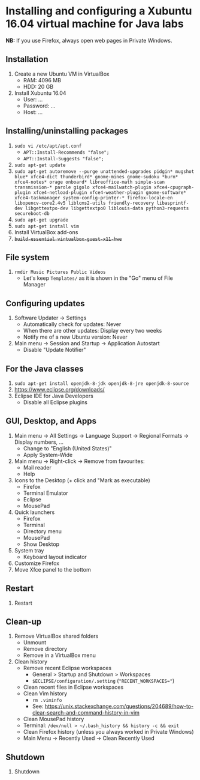 # Installing and configuring a Xubuntu 16.04 virtual machine for Java labs
**NB:** If you use Firefox, always open web pages in Private Windows.

## Installation
1. Create a new Ubuntu VM in VirtualBox
    * RAM: 4096 MB
    * HDD: 20 GB
1. Install Xubuntu 16.04
    * User: ...
    * Password: ...
    * Host: ...

## Installing/uninstalling packages
1. `sudo vi /etc/apt/apt.conf`
    * `APT::Install-Recommends "false";`
    * `APT::Install-Suggests "false";`
1. `sudo apt-get update`
1. `sudo apt-get autoremove --purge unattended-upgrades pidgin* mugshot blue* xfce4-dict thunderbird* gnome-mines gnome-sudoku *burn* xfce4-notes* orage onboard* libreoffice-math simple-scan transmission-* parole gigolo xfce4-mailwatch-plugin xfce4-cpugraph-plugin xfce4-netload-plugin xfce4-weather-plugin gnome-software* xfce4-taskmanager system-config-printer-* firefox-locale-en libopencv-core2.4v5 liblcms2-utils friendly-recovery libasprintf-dev libgettextpo-dev libgettextpo0 liblouis-data python3-requests secureboot-db`
1. `sudo apt-get upgrade`
1. `sudo apt-get install vim`
1. Install VirtualBox add-ons
1. ~~`build-essential virtualbox-guest-x11-hwe`~~

## File system
1. `rmdir Music Pictures Public Videos`
    * Let's keep `Templates/` as it is shown in the "Go" menu of File Manager

## Configuring updates
1. Software Updater → Settings
    * Automatically check for updates: Never
    * When there are other updates: Display every two weeks
    * Notify me of a new Ubuntu version: Never
1. Main menu → Session and Startup → Application Autostart
    * Disable "Update Notifier"

## For the Java classes
1. `sudo apt-get install openjdk-8-jdk openjdk-8-jre openjdk-8-source`
1. https://www.eclipse.org/downloads/
1. Eclipse IDE for Java Developers
    * Disable all Eclipse plugins

## GUI, Desktop, and Apps
1. Main menu → All Settings → Language Support → Regional Formats → Display numbers, ...
    * Change to "English (United States)"
    * Apply System-Wide
1. Main menu → Right-click → Remove from favourites:
    * Mail reader
    * Help
1. Icons to the Desktop (+ click and "Mark as executable)
    * Firefox
    * Terminal Emulator
    * Eclipse
    * MousePad
1. Quick launchers
    * Firefox
    * Terminal
    * Directory menu
    * MousePad
    * Show Desktop
1. System tray
    * Keyboard layout indicator
1. Customize Firefox
1. Move Xfce panel to the bottom

## Restart
1. Restart

## Clean-up
1. Remove VirtualBox shared folders
    * Unmount
    * Remove directory
    * Remove in a VirtualBox menu
1. Clean history
    * Remove recent Eclipse workspaces
        * General > Startup and Shutdown > Workspaces
        * `$ECLIPSE/configuration/.setting` (`"RECENT_WORKSPACES="`)
    * Clean recent files in Eclipse workspaces
    * Clean Vim history
        * `rm .viminfo`
        * See: https://unix.stackexchange.com/questions/204689/how-to-clear-search-and-command-history-in-vim
    * Clean MousePad history
    * Terminal: `/dev/null > ~/.bash_history && history -c && exit`
    * Clean Firefox history (unless you always worked in Private Windows)
    * Main Menu → Recently Used → Clean Recently Used

## Shutdown
1. Shutdown
